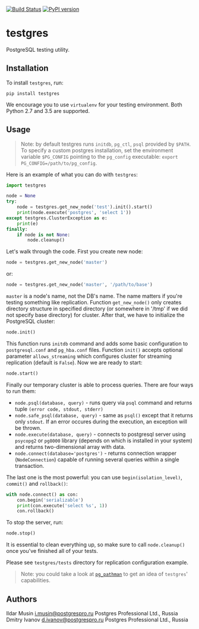 [![Build Status](https://travis-ci.org/postgrespro/testgres.svg?branch=master)](https://travis-ci.org/postgrespro/testgres)
[![PyPI version](https://badge.fury.io/py/testgres.svg)](https://badge.fury.io/py/testgres)

# testgres

PostgreSQL testing utility.


## Installation

To install `testgres`, run:

```
pip install testgres
```

We encourage you to use `virtualenv` for your testing environment. Both Python 2.7 and 3.5 are supported.


## Usage

> Note: by default testgres runs `initdb`, `pg_ctl`, `psql` provided by `$PATH`. To specify a custom postgres installation, set the environment variable `$PG_CONFIG` pointing to the `pg_config` executable: `export PG_CONFIG=/path/to/pg_config`.

Here is an example of what you can do with `testgres`:

```python
import testgres

node = None
try:
    node = testgres.get_new_node('test').init().start()
    print(node.execute('postgres', 'select 1'))
except testgres.ClusterException as e:
    print(e)
finally:
    if node is not None:
        node.cleanup()
```

Let's walk through the code. First you create new node:

```python
node = testgres.get_new_node('master')
```

or:

```python
node = testgres.get_new_node('master', '/path/to/base')
```

`master` is a node's name, not the DB's name. The name matters if you're testing something like replication. Function `get_new_node()` only creates directory structure in specified directory (or somewhere in '/tmp' if we did not specify base directory) for cluster. After that, we have to initialize the PostgreSQL cluster:

```python
node.init()
```

This function runs `initdb` command and adds some basic configuration to `postgresql.conf` and `pg_hba.conf` files. Function `init()` accepts optional parameter `allows_streaming` which configures cluster for streaming replication (default is `False`).
Now we are ready to start:

```python
node.start()
```

Finally our temporary cluster is able to process queries. There are four ways to run them:

* `node.psql(database, query)` - runs query via `psql` command and returns tuple `(error code, stdout, stderr)`
* `node.safe_psql(database, query)` - same as `psql()` except that it returns only `stdout`. If an error occures during the execution, an exception will be thrown.
* `node.execute(database, query)` - connects to postgresql server using `psycopg2` or `pg8000` library (depends on which is installed in your system) and returns two-dimensional array with data.
* `node.connect(database='postgres')` - returns connection wrapper (`NodeConnection`) capable of running several queries within a single transaction.

The last one is the most powerful: you can use `begin(isolation_level)`, `commit()` and `rollback()`:
```python
with node.connect() as con:
    con.begin('serializable')
    print(con.execute('select %s', 1))
    con.rollback()
```

To stop the server, run:

```python
node.stop()
```

It is essential to clean everything up, so make sure to call `node.cleanup()` once you've finished all of your tests.

Please see `testgres/tests` directory for replication configuration example.
> Note: you could take a look at [`pg_pathman`](https://github.com/postgrespro/pg_pathman) to get an idea of `testgres`' capabilities.


## Authors

Ildar Musin <i.musin@postgrespro.ru> Postgres Professional Ltd., Russia		
Dmitry Ivanov <d.ivanov@postgrespro.ru> Postgres Professional Ltd., Russia		
